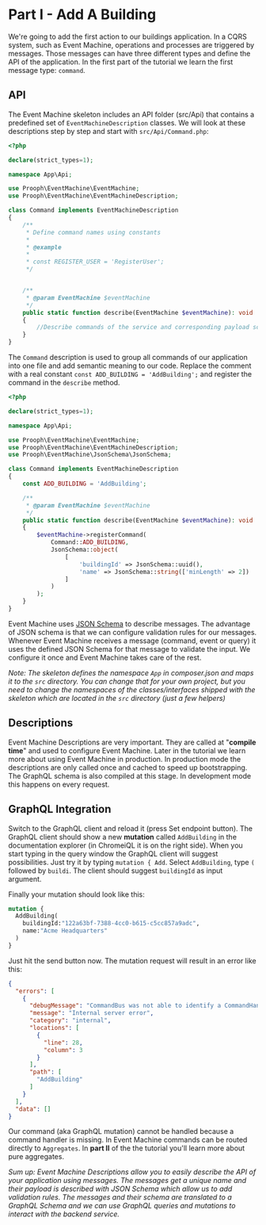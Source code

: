 # Part I - Add A Building

We're going to add the first action to our buildings application. In a CQRS system, such as
Event Machine, operations and processes are triggered by messages. Those messages can have three different types and
define the API of the application. In the first part of the tutorial we learn the first message type: `command`.

## API

The Event Machine skeleton includes an API folder (src/Api) that contains a predefined set of `EventMachineDescription` classes.
We will look at these descriptions step by step and start with `src/Api/Command.php`:

```php
<?php

declare(strict_types=1);

namespace App\Api;

use Prooph\EventMachine\EventMachine;
use Prooph\EventMachine\EventMachineDescription;

class Command implements EventMachineDescription
{
    /**
     * Define command names using constants
     *
     * @example
     *
     * const REGISTER_USER = 'RegisterUser';
     */


    /**
     * @param EventMachine $eventMachine
     */
    public static function describe(EventMachine $eventMachine): void
    {
        //Describe commands of the service and corresponding payload schema (used for input validation)
    }
}

```

The `Command` description is used to group all commands of our application into one file and add semantic meaning to our
code. Replace the comment with a real constant `const ADD_BUILDING = 'AddBuilding';` and register the command in the
`describe` method.

```php
<?php

declare(strict_types=1);

namespace App\Api;

use Prooph\EventMachine\EventMachine;
use Prooph\EventMachine\EventMachineDescription;
use Prooph\EventMachine\JsonSchema\JsonSchema;

class Command implements EventMachineDescription
{
    const ADD_BUILDING = 'AddBuilding';

    /**
     * @param EventMachine $eventMachine
     */
    public static function describe(EventMachine $eventMachine): void
    {
        $eventMachine->registerCommand(
            Command::ADD_BUILDING,
            JsonSchema::object(
                [
                    'buildingId' => JsonSchema::uuid(),
                    'name' => JsonSchema::string(['minLength' => 2])
                ]
            )
        );
    }
}

```
Event Machine uses [JSON Schema](http://json-schema.org/) to describe messages.
The advantage of JSON schema is that we can configure validation rules for our messages. Whenever Event Machine receives a message
(command, event or query) it uses the defined JSON Schema for that message to validate the input. We configure it once
and Event Machine takes care of the rest.

*Note: The skeleton defines the namespace `App` in composer.json and maps it to the `src` directory. You can change that for your own project, but
you need to change the namespaces of the classes/interfaces shipped with the skeleton which are located in the `src` directory (just a few helpers)*

## Descriptions

Event Machine Descriptions are very important. They are called at "**compile time**" and used to configure Event Machine.
Later in the tutorial we learn more about using Event Machine in production. In production mode the descriptions are only
called once and cached to speed up bootstrapping.
The GraphQL schema is also compiled at this stage. In development mode this happens on every request.

## GraphQL Integration

Switch to the GraphQL client and reload it (press Set endpoint button).
The GraphQL client should show a new **mutation** called `AddBuilding` in the documentation explorer (in ChromeiQL it is on the right side).
When you start typing in the query window the GraphQL client will suggest possibilities. Just try it by typing `mutation { Add`.
Select `AddBuilding`, type `(` followed by `buildi`. The client should suggest `buildingId` as input argument.

Finally your mutation should look like this:

```graphql
mutation {
  AddBuilding(
    buildingId:"122a63bf-7388-4cc0-b615-c5cc857a9adc",
    name:"Acme Headquarters"
  )
}
```
Just hit the send button now. The mutation request will result in an error like this:

```json
{
  "errors": [
    {
      "debugMessage": "CommandBus was not able to identify a CommandHandler for command AddBuilding",
      "message": "Internal server error",
      "category": "internal",
      "locations": [
        {
          "line": 28,
          "column": 3
        }
      ],
      "path": [
        "AddBuilding"
      ]
    }
  ],
  "data": []
}
```

Our command (aka GraphQL mutation) cannot be handled because a command handler is missing. In Event Machine
commands can be routed directly to `Aggregates`.
In **part II** of the the tutorial you'll learn more about pure aggregates.

*Sum up: Event Machine Descriptions allow you to easily describe the API of your application using messages. The messages get
a unique name and their payload is described with JSON Schema which allow us to add validation rules. The messages and their
schema are translated to a GraphQL Schema and we can use GraphQL queries and mutations to interact with the backend
service.*










